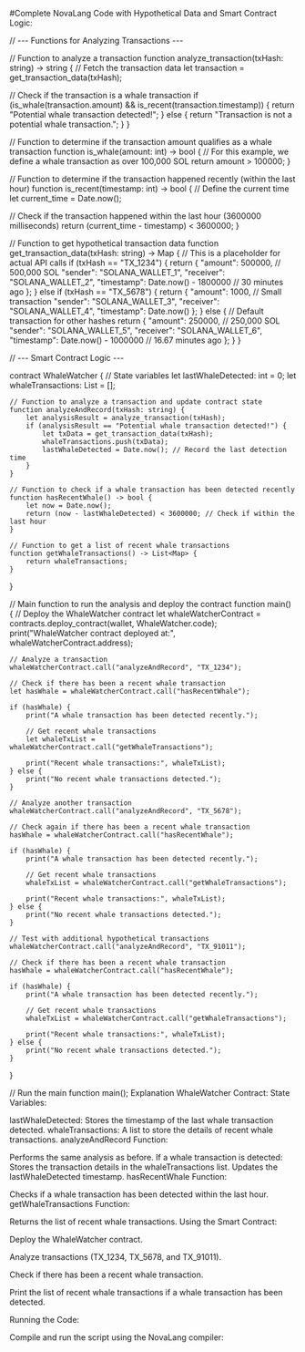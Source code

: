 #Complete NovaLang Code with Hypothetical Data and Smart Contract Logic:

// --- Functions for Analyzing Transactions ---

// Function to analyze a transaction
function analyze_transaction(txHash: string) -> string {
  // Fetch the transaction data
  let transaction = get_transaction_data(txHash);
  
  // Check if the transaction is a whale transaction
  if (is_whale(transaction.amount) && is_recent(transaction.timestamp)) {
    return "Potential whale transaction detected!";
  } else {
    return "Transaction is not a potential whale transaction.";
  }
}

// Function to determine if the transaction amount qualifies as a whale transaction
function is_whale(amount: int) -> bool {
  // For this example, we define a whale transaction as over 100,000 SOL
  return amount > 100000;
}

// Function to determine if the transaction happened recently (within the last hour)
function is_recent(timestamp: int) -> bool {
  // Define the current time
  let current_time = Date.now();
  
  // Check if the transaction happened within the last hour (3600000 milliseconds)
  return (current_time - timestamp) < 3600000;
}

// Function to get hypothetical transaction data
function get_transaction_data(txHash: string) -> Map {
  // This is a placeholder for actual API calls
  if (txHash == "TX_1234") {
    return {
      "amount": 500000, // 500,000 SOL 
      "sender": "SOLANA_WALLET_1",
      "receiver": "SOLANA_WALLET_2",
      "timestamp": Date.now() - 1800000 // 30 minutes ago
    };
  } else if (txHash == "TX_5678") {
    return {
      "amount": 1000, // Small transaction
      "sender": "SOLANA_WALLET_3",
      "receiver": "SOLANA_WALLET_4",
      "timestamp": Date.now() 
    };
  } else {
    // Default transaction for other hashes
    return {
      "amount": 250000, // 250,000 SOL
      "sender": "SOLANA_WALLET_5",
      "receiver": "SOLANA_WALLET_6",
      "timestamp": Date.now() - 1000000 // 16.67 minutes ago
    };
  }
}

// --- Smart Contract Logic ---

contract WhaleWatcher {
    // State variables
    let lastWhaleDetected: int = 0; 
    let whaleTransactions: List<Map> = [];

    // Function to analyze a transaction and update contract state
    function analyzeAndRecord(txHash: string) {
        let analysisResult = analyze_transaction(txHash);
        if (analysisResult == "Potential whale transaction detected!") {
            let txData = get_transaction_data(txHash);
            whaleTransactions.push(txData);
            lastWhaleDetected = Date.now(); // Record the last detection time
        }
    }

    // Function to check if a whale transaction has been detected recently
    function hasRecentWhale() -> bool {
        let now = Date.now(); 
        return (now - lastWhaleDetected) < 3600000; // Check if within the last hour 
    }

    // Function to get a list of recent whale transactions
    function getWhaleTransactions() -> List<Map> {
        return whaleTransactions; 
    }
}

// Main function to run the analysis and deploy the contract
function main() {
    // Deploy the WhaleWatcher contract
    let whaleWatcherContract = contracts.deploy_contract(wallet, WhaleWatcher.code);
    print("WhaleWatcher contract deployed at:", whaleWatcherContract.address);

    // Analyze a transaction
    whaleWatcherContract.call("analyzeAndRecord", "TX_1234");

    // Check if there has been a recent whale transaction
    let hasWhale = whaleWatcherContract.call("hasRecentWhale");

    if (hasWhale) {
        print("A whale transaction has been detected recently.");

        // Get recent whale transactions
        let whaleTxList = whaleWatcherContract.call("getWhaleTransactions");

        print("Recent whale transactions:", whaleTxList);
    } else {
        print("No recent whale transactions detected.");
    }

    // Analyze another transaction
    whaleWatcherContract.call("analyzeAndRecord", "TX_5678");

    // Check again if there has been a recent whale transaction
    hasWhale = whaleWatcherContract.call("hasRecentWhale");

    if (hasWhale) {
        print("A whale transaction has been detected recently.");

        // Get recent whale transactions
        whaleTxList = whaleWatcherContract.call("getWhaleTransactions");

        print("Recent whale transactions:", whaleTxList);
    } else {
        print("No recent whale transactions detected.");
    }

    // Test with additional hypothetical transactions
    whaleWatcherContract.call("analyzeAndRecord", "TX_91011");

    // Check if there has been a recent whale transaction
    hasWhale = whaleWatcherContract.call("hasRecentWhale");

    if (hasWhale) {
        print("A whale transaction has been detected recently.");

        // Get recent whale transactions
        whaleTxList = whaleWatcherContract.call("getWhaleTransactions");

        print("Recent whale transactions:", whaleTxList);
    } else {
        print("No recent whale transactions detected.");
    }
}

// Run the main function
main();
Explanation
WhaleWatcher Contract:
State Variables:

lastWhaleDetected: Stores the timestamp of the last whale transaction detected.
whaleTransactions: A list to store the details of recent whale transactions.
analyzeAndRecord Function:

Performs the same analysis as before.
If a whale transaction is detected:
Stores the transaction details in the whaleTransactions list.
Updates the lastWhaleDetected timestamp.
hasRecentWhale Function:

Checks if a whale transaction has been detected within the last hour.
getWhaleTransactions Function:

Returns the list of recent whale transactions. Using the Smart Contract: 

Deploy the WhaleWatcher contract.

Analyze transactions (TX_1234, TX_5678, and TX_91011).

Check if there has been a recent whale transaction.

Print the list of recent whale transactions if a whale transaction has been detected.

Running the Code:

Compile and run the script using the NovaLang compiler:
